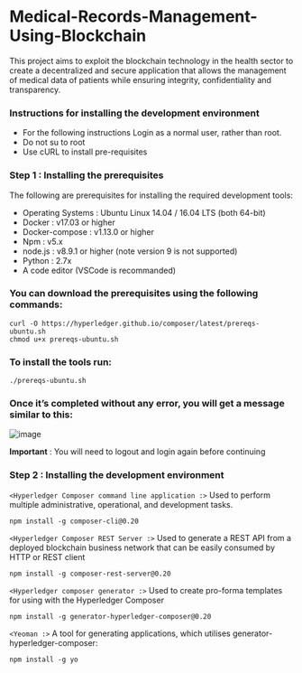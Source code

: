 # Medical-Records-Management-Using-Blockchain
 This project aims to exploit the blockchain technology in the health sector to create a decentralized and secure application that allows the management of medical data of patients while ensuring integrity, confidentiality and transparency.


### Instructions for installing the development environment 


*	For the following instructions Login as a normal user, rather than root.
*	Do not su to root
*	Use cURL to install pre-requisites

### Step 1 : Installing the prerequisites

The following are prerequisites for installing the required development tools:
*	Operating Systems : Ubuntu Linux 14.04 / 16.04 LTS (both 64-bit)
*	Docker : v17.03 or higher
*	Docker-compose : v1.13.0 or higher
*	Npm : v5.x
*	node.js : v8.9.1 or higher (note version 9 is not supported)
*	Python : 2.7x
*	A code editor (VSCode is recommanded)

### You can download the prerequisites using the following commands:
```
curl -O https://hyperledger.github.io/composer/latest/prereqs-ubuntu.sh
chmod u+x prereqs-ubuntu.sh
```

### To install the tools run:
```
./prereqs-ubuntu.sh
```
### Once it’s completed without any error, you will get a message similar to this:

![image](https://user-images.githubusercontent.com/60549368/134246999-b3610ed7-8f1c-41fb-aa91-fe8076cb95b6.png)

**Important** : You will need to logout and login again before continuing

### Step 2 : Installing the development environment

`<Hyperledger Composer command line application :>`
Used to perform multiple administrative, operational, and development tasks.
```
npm install -g composer-cli@0.20
```
`<Hyperledger Composer REST Server :>`
Used to generate a REST API from a deployed blockchain business network that can be easily consumed by HTTP or REST client
```
npm install -g composer-rest-server@0.20
```
`<Hyperledger composer generator :>`
Used to create pro-forma templates for using with the Hyperledger Composer

```
npm install -g generator-hyperledger-composer@0.20
```
`<Yeoman :>`
A tool for generating applications, which utilises generator-hyperledger-composer:
```
npm install -g yo
```
